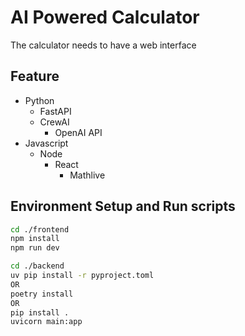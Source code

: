 # AI Powered Calculator
The calculator needs to have a web interface

## Feature
- Python
  - FastAPI
  - CrewAI
    - OpenAI API
- Javascript
  - Node
    - React
      - Mathlive


## Environment Setup and Run scripts

```sh
cd ./frontend
npm install
npm run dev
```

```sh
cd ./backend
uv pip install -r pyproject.toml
OR
poetry install
OR
pip install .
uvicorn main:app
```




